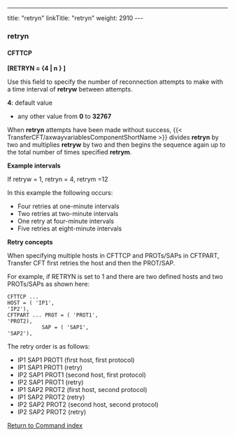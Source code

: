 ---
title: "retryn"
linkTitle: "retryn"
weight: 2910
---<span id="retryn"></span>

### retryn

#### CFTTCP

****[RETRYN = {4
&#124; n } ]****

Use this field to specify the number of reconnection attempts to make
with a time interval of ****retryw****
between attempts.

****4****: default value

* any
    other value from ****0**** to ****32767****

When ****retryn**** attempts have been
made without success, {{< TransferCFT/axwayvariablesComponentShortName  >}} divides ****retryn****
by two and multiplies ****retryw**** by
two and then begins the sequence again up to the total number of times
specified ****retrym****.

**Example intervals**

If retryw = 1, retryn = 4, retrym =12

In this example the following occurs:

* Four
    retries at one-minute intervals
* Two
    retries at two-minute intervals
* One retry at four-minute intervals
* Five
    retries at eight-minute intervals

**Retry concepts**

When specifying multiple hosts in CFTTCP and PROTs/SAPs in CFTPART, Transfer CFT first retries the host and then the PROT/SAP.

For example, if RETRYN is set to 1 and there are two defined hosts and two PROTs/SAPs as shown here:

```
CFTTCP ...
HOST = ( 'IP1',
'IP2'),
CFTPART ... PROT = ( 'PROT1',
'PROT2),
           SAP = ( 'SAP1',
'SAP2'),
```

The retry order is as follows:

* IP1 SAP1 PROT1 (first host, first protocol)
* IP1 SAP1 PROT1 (retry)
* IP2 SAP1 PROT1 (second host, first protocol)
* IP2 SAP1 PROT1 (retry)
* IP1 SAP2 PROT2 (first host, second protocol)
* IP1 SAP2 PROT2 (retry)
* IP2 SAP2 PROT2 (second host, second protocol)
* IP2 SAP2 PROT2 (retry)

[Return to Command index](../../)
